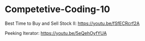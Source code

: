 # Competetive-Coding-10

Best Time to Buy and Sell Stock II: https://youtu.be/fSfECRcrf2A

Peeking Iterator: https://youtu.be/5eQehOyfYUA
